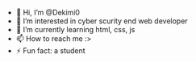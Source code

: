 - 👋 Hi, I’m @Dekimi0
- 👀 I’m interested in cyber scurity end web developer 
- 🌱 I’m currently learning html, css, js
- 📫 How to reach me :>
- ⚡ Fun fact: a student
<!---
🌌✨ 
--->
